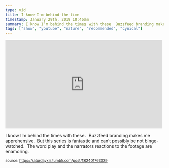 ```yaml
---
type: vid
title: I-know-I-m-behind-the-time
timestamp: January 29th, 2019 10:46am
summary: I know I’m behind the times with these  Buzzfeed branding makes me apprehensive  But this series is fantastic and can’t possibly be not bingewatched
tags: ["show", "youtube", "nature", "recommended", "cynical"]
---
```

<iframe width="500" height="281"  id="youtube_iframe" src="https://www.youtube.com/embed/mbnBYh-BJ1g?feature=oembed&amp;enablejsapi=1&amp;origin=http://safe.txmblr.com&amp;wmode=opaque" frameborder="0" allow="accelerometer; autoplay; clipboard-write; encrypted-media; gyroscope; picture-in-picture" allowfullscreen></iframe>                    
                                            <div class="caption"><p>I know I’m behind the times with these.  Buzzfeed branding makes me apprehensive.  But this series is fantastic and can’t possibly be not binge-watched.  The word play and the narrators reactions to the footage are enamoring.</p> </div>
                                                    
<small>source: https://saturdayxiii.tumblr.com/post/182401763029</small>
